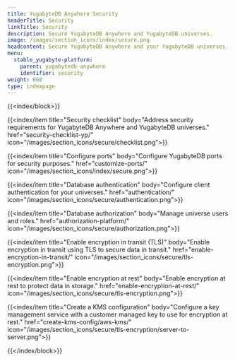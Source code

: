 ```yaml
---
title: YugabyteDB Anywhere Security
headerTitle: Security
linkTitle: Security
description: Secure YugabyteDB Anywhere and YugabyteDB universes.
image: /images/section_icons/index/secure.png
headcontent: Secure YugabyteDB Anywhere and your YugabyteDB universes.
menu:
  stable_yugabyte-platform:
    parent: yugabytedb-anywhere
    identifier: security
weight: 660
type: indexpage
---
```


{{<index/block>}}

  {{<index/item
    title="Security checklist"
    body="Address security requirements for YugabyteDB Anywhere and YugabyteDB universes."
    href="security-checklist-yp/"
    icon="/images/section_icons/secure/checklist.png">}}

  {{<index/item
    title="Configure ports"
    body="Configure YugabyteDB ports for security purposes."
    href="customize-ports/"
    icon="/images/section_icons/index/secure.png">}}

  {{<index/item
    title="Database authentication"
    body="Configure client authentication for your universes."
    href="authentication/"
    icon="/images/section_icons/secure/authentication.png">}}

  {{<index/item
    title="Database authorization"
    body="Manage universe users and roles."
    href="authorization-platform/"
    icon="/images/section_icons/secure/authorization.png">}}

  {{<index/item
    title="Enable encryption in transit (TLS)"
    body="Enable encryption in transit using TLS to secure data in transit."
    href="enable-encryption-in-transit/"
    icon="/images/section_icons/secure/tls-encryption.png">}}

  {{<index/item
    title="Enable encryption at rest"
    body="Enable encryption at rest to protect data in storage."
    href="enable-encryption-at-rest/"
    icon="/images/section_icons/secure/tls-encryption.png">}}

  {{<index/item
    title="Create a KMS configuration"
    body="Configure a key management service with a customer managed key to use for encryption at rest."
    href="create-kms-config/aws-kms/"
    icon="/images/section_icons/secure/tls-encryption/server-to-server.png">}}

{{</index/block>}}
